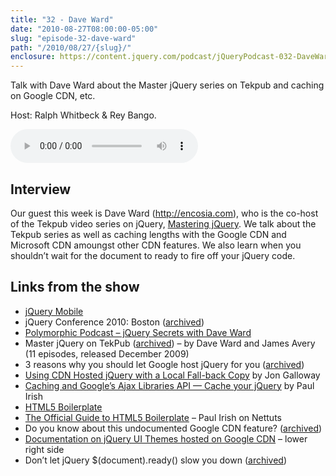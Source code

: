 ```yaml
---
title: "32 - Dave Ward"
date: "2010-08-27T08:00:00-05:00"
slug: "episode-32-dave-ward"
path: "/2010/08/27/{slug}/"
enclosure: https://content.jquery.com/podcast/jQueryPodcast-032-DaveWard.mp3
---
```

Talk with Dave Ward about the Master jQuery series on Tekpub and caching on Google CDN, etc.

Host: Ralph Whitbeck &amp; Rey Bango.

<audio src="https://content.jquery.com/podcast/jQueryPodcast-032-DaveWard.mp3" controls=""></audio>

## Interview

Our guest this week is Dave Ward (<http://encosia.com>), who is the co-host of the Tekpub video series on jQuery, [Mastering jQuery](http://tekpub.com/production/jquery).  We talk about the Tekpub series as well as caching lengths with the Google CDN and Microsoft CDN amoungst other CDN features.  We also learn when you shouldn’t wait for the document to ready to fire off your jQuery code.

## Links from the show

* [jQuery Mobile](https://jquerymobile.com/)
* jQuery Conference 2010: Boston ([archived](https://web.archive.org/web/20101016073017/http://events.jquery.org/2010/boston/))
* [Polymorphic Podcast – jQuery Secrets with Dave Ward](http://weblogs.asp.net/craigshoemaker/jquery-secrets-with-dave-ward)
* Master jQuery on TekPub ([archived](https://web.archive.org/web/20100819060033/http://tekpub.com/production/jquery)) – by Dave Ward and James Avery (11 episodes, released December 2009)
* 3 reasons why you should let Google host jQuery for you ([archived](https://web.archive.org/web/20101122205450/http://encosia.com/2008/12/10/3-reasons-why-you-should-let-google-host-jquery-for-you/))
* [Using CDN Hosted jQuery with a Local Fall-back Copy](http://weblogs.asp.net/jongalloway/using-cdn-hosted-jquery-with-a-local-fall-back-copy) by Jon Galloway
* [Caching and Google’s Ajax Libraries API — Cache your jQuery](http://www.paulirish.com/2009/caching-and-googles-ajax-libraries-api/) by Paul Irish
* [HTML5 Boilerplate](http://html5boilerplate.com/)
* [The Official Guide to HTML5 Boilerplate](https://code.tutsplus.com/tutorials/the-official-guide-to-html5-boilerplate--net-13998) – Paul Irish on Nettuts
* Do you know about this undocumented Google CDN feature? ([archived](https://web.archive.org/web/20101110151739/http://encosia.com/2009/10/11/do-you-know-about-this-undocumented-google-cdn-feature/))
* [Documentation on jQuery UI Themes hosted on Google CDN](http://jqueryui.com/development/) – lower right side
* Don’t let jQuery $(document).ready() slow you down ([archived](https://web.archive.org/web/20101122200342/http://encosia.com/2010/08/18/dont-let-jquerys-document-ready-slow-you-down/))
